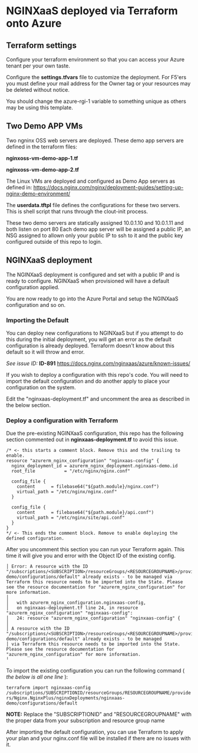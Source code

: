 # NGINXaaS deployed via Terraform onto Azure

## Terraform settings
Configure your terraform environment so that you can access your Azure tenant per your own taste.

Configure the **settings.tfvars** file to customize the deployment. For F5'ers you must define your mail address 
for the Owner tag or your resources may be deleted without notice.

You should change the azure-rgi-1 variable to something unique as others may be using this template.

## Two Demo APP VMs
Two ngninx OSS web servers are deployed. 
These demo app servers are defined in the terraform files:

**nginxoss-vm-demo-app-1.tf** 

**nginxoss-vm-demo-app-2.tf** 

The Linux VMs are deployed and configured as Demo App servers as defined in:
https://docs.nginx.com/nginx/deployment-guides/setting-up-nginx-demo-environment/

The **userdata.tftpl** file defines the configurations for these two servers.
This is shell script that runs through the clout-init process.

These two demo servers are statically assigned 10.0.1.10 and 10.0.1.11 and both listen on port 80
Each demo app server will be assigned a public IP, an NSG assigned to allown only your public IP to ssh
to it and the public key configured outside of this repo to login.

## NGINXaaS deployment
The NGINXaaS deployment is configured and set with a public IP and is ready to configure.
NGINXaaS when provisioned will have a default configuration applied. 

You are now ready to go into the Azure Portal and setup the NGINXaaS configuration and so on.

### Importing the Default

You can deploy new configurations to NGINXaaS but if you attempt to do this during the initial deployment, you will get an error as the default configuration is already deployed.
Terraform doesn't know about this default so it will throw and error.

*See issue ID:* **ID-891**
https://docs.nginx.com/nginxaas/azure/known-issues/

If you wish to deploy a configuration with this repo's code. You will need to import the default configuration and do another apply to place your configuration on the system. 

Edit the "nginxaas-deployment.tf" and uncomment the area as described in the below section.
### Deploy a configuration with Terraform
Due the pre-existing NGINXaaS configuration, this repo has the following section commented out in **nginxaas-deployment.tf** to avoid this issue.

```
/* <- this starts a comment block. Remove this and the trailing to enable.
resource "azurerm_nginx_configuration" "nginxaas-config" {
  nginx_deployment_id = azurerm_nginx_deployment.nginxaas-demo.id
  root_file           = "/etc/nginx/nginx.conf"

  config_file {
    content      = filebase64("${path.module}/nginx.conf")
    virtual_path = "/etc/nginx/nginx.conf"
  }

  config_file {
    content      = filebase64("${path.module}/api.conf")
    virtual_path = "/etc/nginx/site/api.conf"
  }
}
*/ <- This ends the comment block. Remove to enable deploying the defined configuration.
```

After you uncomment this section you can run your Terraform again. This time it will give you and error with the Object ID of the existing config.

```
│ Error: A resource with the ID "/subscriptions/<SUBSCRIPTION>/resourceGroups/<RESOURCEGROUPNAME>/providers/Nginx.NginxPlus/nginxDeployments/nginxaas-demo/configurations/default" already exists - to be managed via Terraform this resource needs to be imported into the State. Please see the resource documentation for "azurerm_nginx_configuration" for more information.
│ 
│   with azurerm_nginx_configuration.nginxaas-config,
│   on nginxaas-deployment.tf line 24, in resource "azurerm_nginx_configuration" "nginxaas-config":
│   24: resource "azurerm_nginx_configuration" "nginxaas-config" {
│ 
│ A resource with the ID "/subscriptions/<SUBSCRIPTION>/resourceGroups/<RESOURCEGROUPNAME>/providers/Nginx.NginxPlus/nginxDeployments/nginxaas-demo/configurations/default" already exists - to be managed
│ via Terraform this resource needs to be imported into the State. Please see the resource documentation for "azurerm_nginx_configuration" for more information.
╵
```

To import the existing configuration you can run the following command ( *the below is all one line* ):

`terraform import nginxaas-config /subscriptions/SUBSCRIPTIONID/resourceGroups/RESOURCEGROUPNAME/providers/Nginx.NginxPlus/nginxDeployments/nginxaas-demo/configurations/default`

**NOTE:** Replace the "SUBSCRIPTIONID" and "RESOURCEGROUPNAME" with the proper data from your subscription and resource group name

After importing the default configuration, you can use Terraform to apply your plan and your nginx.conf file will be installed if there are no issues with it.
